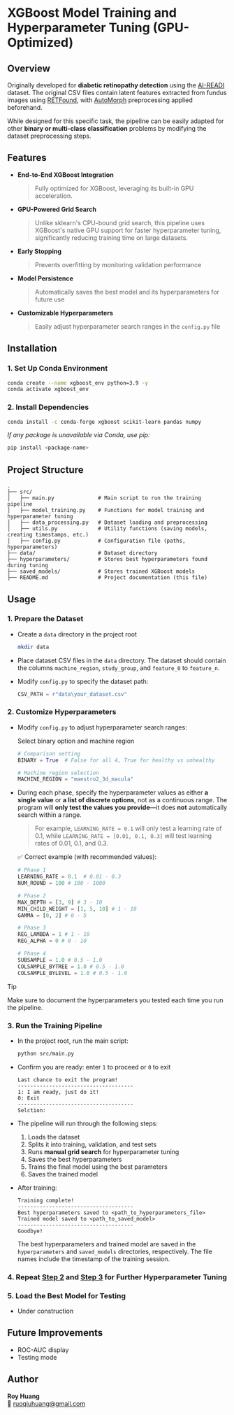 # XGBoost Model Training and Hyperparameter Tuning (GPU-Optimized)

## Overview
Originally developed for **diabetic retinopathy detection** using the [AI-READI](https://aireadi.org/dataset) dataset. The original CSV files contain latent features extracted from fundus images using [RETFound](https://github.com/rmaphoh/RETFound_MAE), with [AutoMorph](https://github.com/rmaphoh/AutoMorph) preprocessing applied beforehand.

While designed for this specific task, the pipeline can be easily adapted for other **binary or multi-class classification** problems by modifying the dataset preprocessing steps.


## Features
- **End-to-End XGBoost Integration**
    > Fully optimized for XGBoost, leveraging its built-in GPU acceleration.
- **GPU-Powered Grid Search**
    > Unlike sklearn's CPU-bound grid search, this pipeline uses XGBoost's native GPU support for faster hyperparameter tuning, significantly reducing training time on large datasets.
- **Early Stopping**
    > Prevents overfitting by monitoring validation performance
- **Model Persistence**
    > Automatically saves the best model and its hyperparameters for future use
- **Customizable Hyperparameters**
    > Easily adjust hyperparameter search ranges in the `config.py` file


## Installation
### **1. Set Up Conda Environment**
```bash
conda create --name xgboost_env python=3.9 -y
conda activate xgboost_env
```

### **2. Install Dependencies**
```bash
conda install -c conda-forge xgboost scikit-learn pandas numpy
```
*If any package is unavailable via Conda, use pip:*
```bash
pip install <package-name>
```


## Project Structure
```
.
├── src/
│   ├── main.py              # Main script to run the training pipeline
│   ├── model_training.py    # Functions for model training and hyperparameter tuning
│   ├── data_processing.py   # Dataset loading and preprocessing
│   ├── utils.py             # Utility functions (saving models, creating timestamps, etc.)
│   ├── config.py            # Configuration file (paths, hyperparameters)
├── data/                    # Dataset directory
├── hyperparameters/         # Stores best hyperparameters found during tuning
├── saved_models/            # Stores trained XGBoost models
├── README.md                # Project documentation (this file)
```


## Usage
### **1. Prepare the Dataset**
- Create a `data` directory in the project root
    ```bash
    mkdir data
    ```

- Place dataset CSV files in the `data` directory. The dataset should contain the columns 
`machine_region`, `study_group`, and `feature_0` to `feature_n`.

- Modify `config.py` to specify the dataset path:
    ```python
    CSV_PATH = r"data\your_dataset.csv"
    ```

### **2. Customize Hyperparameters**
- Modify `config.py` to adjust hyperparameter search ranges:
    
    Select binary option and machine region
    ```python
    # Comparison setting
    BINARY = True  # False for all 4, True for healthy vs unhealthy

    # Machine region selection
    MACHINE_REGION = "maestro2_3d_macula"
    ```

- During each phase, specify the hyperparameter values as 
  either **a single value** or **a list of discrete options**, not as a continuous range. 
  The program will **only test the values you provide**—it does **not** 
  automatically search within a range.

    > For example, `LEARNING_RATE = 0.1` will only test a learning rate of 0.1,
    while `LEARNING_RATE = [0.01, 0.1, 0.3]` will test learning rates of 0.01, 0.1, and 0.3.

    ✅ Correct example (with recommended values): 
    ```python
    # Phase 1
    LEARNING_RATE = 0.1  # 0.01 - 0.3
    NUM_ROUND = 100 # 100 - 1000

    # Phase 2
    MAX_DEPTH = [3, 9] # 3 - 10
    MIN_CHILD_WEIGHT = [1, 5, 10] # 1 - 10
    GAMMA = [0, 2] # 0 - 5

    # Phase 3
    REG_LAMBDA = 1 # 1 - 10
    REG_ALPHA = 0 # 0 - 10

    # Phase 4
    SUBSAMPLE = 1.0 # 0.5 - 1.0
    COLSAMPLE_BYTREE = 1.0 # 0.5 - 1.0
    COLSAMPLE_BYLEVEL = 1.0 # 0.5 - 1.0
    ```

> [!TIP]  
> Make sure to document the hyperparameters you tested each time you run the pipeline.

### **3. Run the Training Pipeline**
- In the project root, run the main script:
    ```bash
    python src/main.py
    ```

- Confirm you are ready: enter `1` to proceed or `0` to exit
    ```console
    Last chance to exit the program!
    -------------------------------------
    1: I am ready, just do it!
    0: Exit
    -------------------------------------
    Selction: 
    ```

- The pipeline will run through the following steps: 
    1. Loads the dataset
    2. Splits it into training, validation, and test sets
    3. Runs **manual grid search** for hyperparameter tuning
    4. Saves the best hyperparameters
    5. Trains the final model using the best parameters
    6. Saves the trained model

- After training: 
    ```console
    Training complete!
    -------------------------------------
    Best hyperparameters saved to <path_to_hyperparameters_file>
    Trained model saved to <path_to_saved_model>
    -------------------------------------
    Goodbye!
    ```
    The best hyperparameters and trained model are saved in the `hyperparameters` and `saved_models` directories, respectively. The file names include the timestamp of the training session.

### **4. Repeat [Step 2](#2-customize-hyperparameters) and [Step 3](#3-run-the-training-pipeline) for Further Hyperparameter Tuning**

### **5. Load the Best Model for Testing**
- Under construction


## Future Improvements
- ROC-AUC display
- Testing mode 


## Author
**Roy Huang**  
📧 ruoqiuhuang@gmail.com

